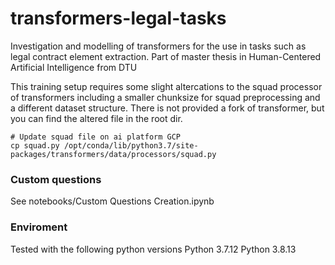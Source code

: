 # transformers-legal-tasks
Investigation and modelling of transformers for the use in tasks such as legal contract element extraction. Part of master thesis in Human-Centered Artificial Intelligence from DTU


This training setup requires some slight altercations to the squad processor of transformers including a smaller chunksize for squad preprocessing and a different dataset structure. There is not provided a fork of transformer, but you can find the altered file in the root dir.
```
# Update squad file on ai platform GCP
cp squad.py /opt/conda/lib/python3.7/site-packages/transformers/data/processors/squad.py
```


### Custom questions 

See notebooks/Custom Questions Creation.ipynb

### Enviroment

Tested with the following python versions
Python 3.7.12
Python 3.8.13

